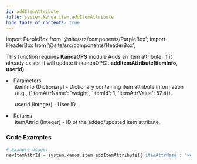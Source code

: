 ```yaml
---
id: addItemAttribute
title: system.kanoa.item.addItemAttribute
hide_table_of_contents: true
---
```


import PurpleBox from '@site/src/components/PurpleBox';
import HeaderBox from '@site/src/components/HeaderBox';

<PurpleBox>This function requires <b>KanoaOPS</b> module</PurpleBox>
<HeaderBox header="Description">Adds an item attribute. If it already exists, it will update it (kanoaOPS).</HeaderBox>
<HeaderBox header="Syntax">
    <b>addItemAttribute(itemInfo, userId)</b>
    <li>Parameters <br />
        <ul>itemInfo (Dictionary) - Dictionary containing item attribute information (e.g., &#123;'itemAttrName': 'weight', 'itemId': 1, 'itemAttrValue': 57.4}).</ul>
        <ul>userId (Integer) - User ID.</ul>
    </li>
    <li>Returns <br />
        <ul>itemAttrId (Integer) - ID of the added/updated item attribute.</ul>
    </li>
</HeaderBox>

### Code Examples

```python
# Example Usage:
newItemAttrId = system.kanoa.item.addItemAttribute({'itemAttrName': 'weight', 'itemId': 1, 'itemAttrValue': 57.4}, 123)
